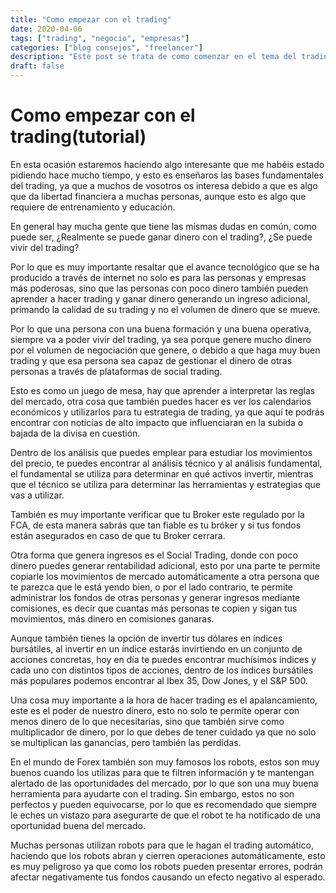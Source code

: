 ```yaml
---
title: "Como empezar con el trading"
date: 2020-04-06
tags: ["trading", "negocio", "empresas"]
categories: ["blog consejos", "freelancer"]
description: "Este post se trata de como comenzar en el tema del trading"
draft: false
---
```

# Como empezar con el trading(tutorial)
En esta ocasión estaremos haciendo algo interesante que me habéis estado pidiendo hace mucho tiempo, y esto es enseñaros las bases fundamentales del trading, ya que a muchos de vosotros os interesa debido a que es algo que da libertad financiera a muchas personas, aunque esto es algo que requiere de entrenamiento y educación.

En general hay mucha gente que tiene las mismas dudas en común, como puede ser, ¿Realmente se puede ganar dinero con el trading?, ¿Se puede vivir del trading?

Por lo que es muy importante resaltar que el avance tecnológico que se ha producido a través de internet no solo es para las personas y empresas más poderosas, sino que las personas con poco dinero también pueden aprender a hacer trading y ganar dinero generando un ingreso adicional, primando la calidad de su trading y no el volumen de dinero que se mueve.


Por lo que una persona con una buena formación y una buena operativa, siempre va a poder vivir del trading, ya sea porque genere mucho dinero por el volumen de negociación que genere, o debido a que haga muy buen trading y que esa persona sea capaz de gestionar el dinero de otras personas a través de plataformas de social trading.

Esto es como un juego de mesa, hay que aprender a interpretar las reglas del mercado, otra cosa que también puedes hacer es ver los calendarios económicos y utilizarlos para tu estrategia de trading, ya que aquí te podrás encontrar con noticias de alto impacto que influenciaran en la subida o bajada de la divisa en cuestión.

Dentro de los análisis que puedes emplear para estudiar los movimientos del precio, te puedes encontrar al análisis técnico y al análisis fundamental, el fundamental se utiliza para determinar en qué activos invertir, mientras que el técnico se utiliza para determinar las herramientas y estrategias que vas a utilizar.

También es muy importante verificar que tu Broker este regulado por la FCA, de esta manera sabrás que tan fiable es tu bróker y si tus fondos están asegurados en caso de que tu Broker cerrara.

Otra forma que genera ingresos es el Social Trading, donde con poco dinero puedes generar rentabilidad adicional, esto por una parte te permite copiarle los movimientos de mercado automáticamente a otra persona que te parezca que le está yendo bien, o por el lado contrario, te permite administrar los fondos de otras personas y generar ingresos mediante comisiones, es decir que cuantas más personas te copien y sigan tus movimientos, más dinero en comisiones ganaras.

Aunque también tienes la opción de invertir tus dólares en índices bursátiles, al invertir en un índice estarás invirtiendo en un conjunto de acciones concretas, hoy en día te puedes encontrar muchísimos índices y cada uno con distintos tipos de acciones, dentro de los índices bursátiles más populares podemos encontrar al Ibex 35, Dow Jones, y el S&P 500.


Una cosa muy importante a la hora de hacer trading es el apalancamiento, este es el poder de nuestro dinero, esto no solo te permite operar con menos dinero de lo que necesitarías, sino que también sirve como multiplicador de dinero, por lo que debes de tener cuidado ya que no solo se multiplican las ganancias, pero también las perdidas.

En el mundo de Forex también son muy famosos los robots, estos son muy buenos cuando los utilizas para que te filtren información y te mantengan alertado de las oportunidades del mercado, por lo que son una muy buena herramienta para ayudarte con el trading. Sin embargo, estos no son perfectos y pueden equivocarse, por lo que es recomendado que siempre le eches un vistazo para asegurarte de que el robot te ha notificado de una oportunidad buena del mercado.

Muchas personas utilizan robots para que le hagan el trading automático, haciendo que los robots abran y cierren operaciones automáticamente, esto es muy peligroso ya que como los robots pueden presentar errores, podrán afectar negativamente tus fondos causando un efecto negativo al esperado.
